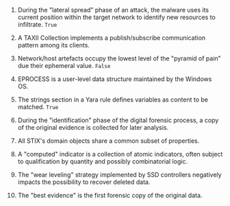1. During the "lateral spread" phase of an attack, the malware uses its current position within the target network to identify new resources to infiltrate. `True`

2. A TAXII Collection implements a publish/subscribe communication pattern among its clients.

3. Network/host artefacts occupy the lowest level of the "pyramid of pain" due their ephemeral value. `False`

4. EPROCESS is a user-level data structure maintained by the Windows OS.

5. The strings section in a Yara rule defines variables as content to be matched. `True`

6. During the "identification" phase of the digital forensic process, a copy of the original evidence is collected for later analysis.

7. All STIX's domain objects share a common subset of properties.

8. A "computed" indicator is a collection of atomic indicators, often subject to qualification by quantity and possibly combinatorial logic.

9. The "wear leveling" strategy implemented by SSD controllers negatively impacts the possibility to recover deleted data.

10. The "best evidence" is the first forensic copy of the original data.
